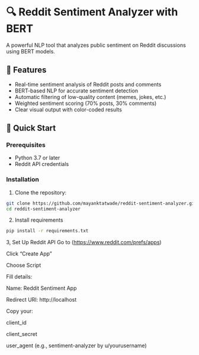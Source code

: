# 🔍 Reddit Sentiment Analyzer with BERT
A powerful NLP tool that analyzes public sentiment on Reddit discussions using BERT models.

## 🌟 Features

- Real-time sentiment analysis of Reddit posts and comments
- BERT-based NLP for accurate sentiment detection
- Automatic filtering of low-quality content (memes, jokes, etc.)
- Weighted sentiment scoring (70% posts, 30% comments)
- Clear visual output with color-coded results

## 🚀 Quick Start

### Prerequisites
- Python 3.7 or later
- Reddit API credentials

### Installation
1. Clone the repository:
```bash
git clone https://github.com/mayanktatwade/reddit-sentiment-analyzer.git
cd reddit-sentiment-analyzer
```
2. Install requirements
```bash
pip install -r requirements.txt
```
3, Set Up Reddit API
Go to (https://www.reddit.com/prefs/apps)

Click “Create App”

Choose Script

Fill details:

Name: Reddit Sentiment App

Redirect URI: http://localhost

Copy your:

client_id

client_secret

user_agent (e.g., sentiment-analyzer by u/yourusername)
